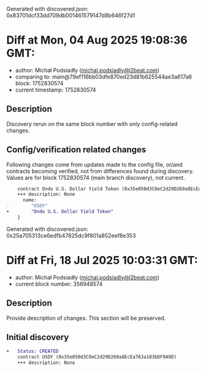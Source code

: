 Generated with discovered.json: 0x83701dcf33dd709db001461579147d8b646f27d1

# Diff at Mon, 04 Aug 2025 19:08:36 GMT:

- author: Michał Podsiadły (<michal.podsiadly@l2beat.com>)
- comparing to: main@79ef116bb03dfe870ed23d81b625544ae3a617a6 block: 1752830574
- current timestamp: 1752830574

## Description

Discovery rerun on the same block number with only config-related changes.

## Config/verification related changes

Following changes come from updates made to the config file,
or/and contracts becoming verified, not from differences found during
discovery. Values are for block 1752830574 (main branch discovery), not current.

```diff
    contract Ondo U.S. Dollar Yield Token (0x35e050d3C0eC2d29D269a8EcEa763a183bDF9A9D) {
    +++ description: None
      name:
-        "USDY"
+        "Ondo U.S. Dollar Yield Token"
    }
```

Generated with discovered.json: 0x25a705313ce6edfb47825dc9f801a852eef8e353

# Diff at Fri, 18 Jul 2025 10:03:31 GMT:

- author: Michał Podsiadły (<michal.podsiadly@l2beat.com>)
- current block number: 358948574

## Description

Provide description of changes. This section will be preserved.

## Initial discovery

```diff
+   Status: CREATED
    contract USDY (0x35e050d3C0eC2d29D269a8EcEa763a183bDF9A9D)
    +++ description: None
```

